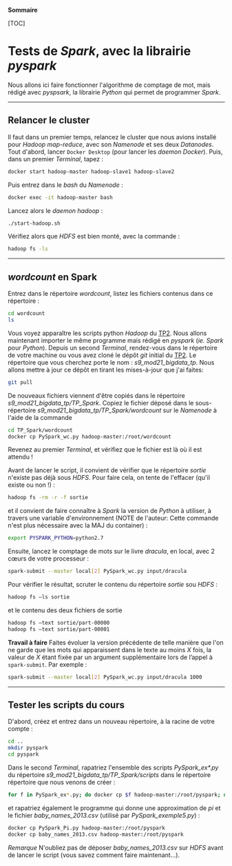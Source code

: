 **Sommaire**

[TOC]


# Tests de _Spark_, avec la librairie _pyspark_

Nous allons ici faire fonctionner l'algorithme de comptage de mot, mais rédigé avec _pyspsark_, la librairie _Python_ qui permet de programmer _Spark_.

----
## Relancer le cluster

Il faut dans un premier temps, relancez le cluster que nous avions installé pour _Hadoop map-reduce_, avec son _Namenode_ et ses deux _Datanodes_. Tout d'abord, lancer `Docker Desktop` (pour lancer les _daemon Docker_). Puis, dans un premier _Terminal_, tapez :
```bash
docker start hadoop-master hadoop-slave1 hadoop-slave2
```
Puis entrez dans le _bash_ du _Namenode_ :
```bash
docker exec -it hadoop-master bash
```
Lancez alors le _daemon hadoop_ :
```bash
./start-hadoop.sh
```
Vérifiez alors que _HDFS_ est bien monté, avec la commande :
```bash
hadoop fs -ls
```

----
## _wordcount_ en Spark

Entrez dans le répertoire _wordcount_, listez les fichiers contenus dans ce répertoire :
```bash
cd wordcount
ls
```
Vous voyez apparaître les scripts python _Hadoop_ du [TP2](./TP2). Nous allons maintenant importer le même programme mais rédigé en _pyspark_ (_ie._ _Spark_ pour _Python_). Depuis un second _Terminal_, rendez-vous dans le répertoire de votre machine ou vous avez cloné le dépôt _git_ initial du [TP2](./TP2). Le répertoire que vous cherchez porte le nom : _s9_mod21_bigdata_tp_. Nous allons mettre à jour ce dépôt en tirant les mises-à-jour que j'ai faites:
```bash
git pull
```
De nouveaux fichiers viennent d'être copiés dans le répertoire _s9_mod21_bigdata_tp/TP\_Spark_. Copiez le fichier déposé dans le sous-répertoire _s9_mod21_bigdata_tp/TP\_Spark/wordcount_ sur le _Namenode_ à l'aide de la commande
```bash
cd TP_Spark/wordcount
docker cp PySpark_wc.py hadoop-master:/root/wordcount
```
Revenez au premier _Terminal_, et vérifiez que le fichier est là où il est attendu !

Avant de lancer le script, il convient de vérifier que le répertoire _sortie_ n'existe pas déjà sous _HDFS_. Pour faire cela, on tente de l'effacer (qu'il existe ou non !) :
```bash
hadoop fs -rm -r -f sortie
```
et il convient de faire connaître à _Spark_ la version de _Python_ à utiliser, à travers une variable d'environnement (NOTE de l'auteur: Cette commande n'est plus nécessaire avec la MAJ du container) :
```bash
export PYSPARK_PYTHON=python2.7
```

Ensuite, lancez le comptage de mots sur le livre _dracula_, en local, avec 2 cœurs de votre processeur : 
```bash
spark-submit --master local[2] PySpark_wc.py input/dracula
```
Pour vérifier le résultat, scruter le contenu du répertoire _sortie_ sou _HDFS_ :
```bash
hadoop fs –ls sortie
```
et le contenu des deux fichiers de sortie
```bash
hadoop fs –text sortie/part-00000
hadoop fs –text sortie/part-00001
```

**Travail à faire** Faites évoluer la version précédente de telle manière que l'on ne garde que les mots qui apparaissent dans le texte au moins _X_ fois, la valeur de _X_ étant fixée par un argument supplémentaire lors de l’appel à `spark-submit`. Par exemple :
```bash
spark-submit --master local[2] PySpark_wc.py input/dracula 1000
```

----
## Tester les scripts du cours

D'abord, créez et entrez dans un nouveau répertoire, à la racine de votre compte :
```bash
cd ..
mkdir pyspark
cd pyspark
```

Dans le second _Terminal_, rapatriez l'ensemble des scripts _PySpark_ex*.py_ du répertoire _s9_mod21_bigdata_tp/TP\_Spark/scripts_ dans le répertoire répertoire que nous venons de créer :
```bash
for f in PySpark_ex*.py; do docker cp $f hadoop-master:/root/pyspark; done
```
et rapatriez également le programme qui donne une approximation de _pi_ et le fichier _baby_names_2013.csv_ (utilisé par _PySpark_exemple5.py_) :
```bash
docker cp PySpark_Pi.py hadoop-master:/root/pyspark
docker cp baby_names_2013.csv hadoop-master:/root/pyspark
```

*Remarque* N'oubliez pas de déposer _baby_names_2013.csv_ sur _HDFS_ avant de lancer le script (vous savez comment faire maintenant...).